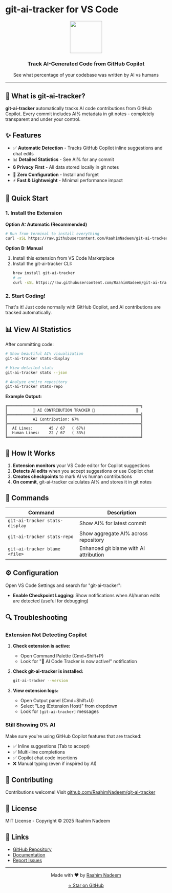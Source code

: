 # git-ai-tracker for VS Code

<div align="center">
  <img src="git-ai.png" width="100" height="100" />
  <h3>Track AI-Generated Code from GitHub Copilot</h3>
  <p>See what percentage of your codebase was written by AI vs humans</p>
</div>

---

## 🎯 What is git-ai-tracker?

**git-ai-tracker** automatically tracks AI code contributions from GitHub Copilot. Every commit includes AI% metadata in git notes - completely transparent and under your control.

## ✨ Features

- ✅ **Automatic Detection** - Tracks GitHub Copilot inline suggestions and chat edits
- 📊 **Detailed Statistics** - See AI% for any commit
- 🔒 **Privacy First** - All data stored locally in git notes
- 🚀 **Zero Configuration** - Install and forget
- ⚡ **Fast & Lightweight** - Minimal performance impact

## 🚀 Quick Start

### 1. Install the Extension

**Option A: Automatic (Recommended)**
```bash
# Run from terminal to install everything
curl -sSL https://raw.githubusercontent.com/RaahimNadeem/git-ai-tracker/main/install.sh | bash
```

**Option B: Manual**
1. Install this extension from VS Code Marketplace
2. Install the git-ai-tracker CLI:
   ```bash
   brew install git-ai-tracker
   # or
   curl -sSL https://raw.githubusercontent.com/RaahimNadeem/git-ai-tracker/main/install.sh | bash
   ```

### 2. Start Coding!

That's it! Just code normally with GitHub Copilot, and AI contributions are tracked automatically.

## 📊 View AI Statistics

After committing code:

```bash
# Show beautiful AI% visualization
git-ai-tracker stats-display

# View detailed stats
git-ai-tracker stats --json

# Analyze entire repository
git-ai-tracker stats-repo
```

**Example Output:**
```
╔══════════════════════════════════════════════════════════╗
║           🤖 AI CONTRIBUTION TRACKER 🤖                  ║
╠══════════════════════════════════════════════════════════╣
║           AI Contribution: 67%                           ║
╠══════════════════════════════════════════════════════════╣
║  AI Lines:       45 / 67   ( 67%)                        ║
║  Human Lines:    22 / 67   ( 33%)                        ║
╚══════════════════════════════════════════════════════════╝
```

## 🔧 How It Works

1. **Extension monitors** your VS Code editor for Copilot suggestions
2. **Detects AI edits** when you accept suggestions or use Copilot chat
3. **Creates checkpoints** to mark AI vs human contributions
4. **On commit**, git-ai-tracker calculates AI% and stores it in git notes

## 📖 Commands

| Command | Description |
|---------|-------------|
| `git-ai-tracker stats-display` | Show AI% for latest commit |
| `git-ai-tracker stats-repo` | Show aggregate AI% across repository |
| `git-ai-tracker blame <file>` | Enhanced git blame with AI attribution |

## ⚙️ Configuration

Open VS Code Settings and search for "git-ai-tracker":

- **Enable Checkpoint Logging**: Show notifications when AI/human edits are detected (useful for debugging)

## 🔍 Troubleshooting

### Extension Not Detecting Copilot

1. **Check extension is active:**
   - Open Command Palette (Cmd+Shift+P)
   - Look for "🤖 AI Code Tracker is now active!" notification

2. **Check git-ai-tracker is installed:**
   ```bash
   git-ai-tracker --version
   ```

3. **View extension logs:**
   - Open Output panel (Cmd+Shift+U)
   - Select "Log (Extension Host)" from dropdown
   - Look for `[git-ai-tracker]` messages

### Still Showing 0% AI

Make sure you're using GitHub Copilot features that are tracked:
- ✅ Inline suggestions (Tab to accept)
- ✅ Multi-line completions
- ✅ Copilot chat code insertions
- ❌ Manual typing (even if inspired by AI)

## 🤝 Contributing

Contributions welcome! Visit [github.com/RaahimNadeem/git-ai-tracker](https://github.com/RaahimNadeem/git-ai-tracker)

## 📄 License

MIT License - Copyright © 2025 Raahim Nadeem

## 🔗 Links

- [GitHub Repository](https://github.com/RaahimNadeem/git-ai-tracker)
- [Documentation](https://github.com/RaahimNadeem/git-ai-tracker#readme)
- [Report Issues](https://github.com/RaahimNadeem/git-ai-tracker/issues)

---

<div align="center">
  <p>Made with ❤️ by <a href="https://github.com/RaahimNadeem">Raahim Nadeem</a></p>
  <p><a href="https://github.com/RaahimNadeem/git-ai-tracker">⭐ Star on GitHub</a></p>
</div>

